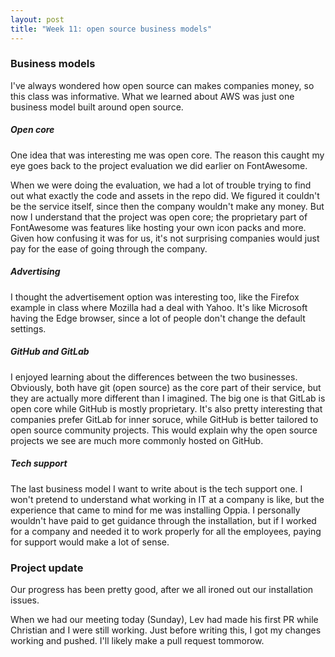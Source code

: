```yaml
---
layout: post
title: "Week 11: open source business models"
---
```


### Business models

I've always wondered how open source can makes companies money, so this class was informative. What we learned about AWS was just one business model built around open source.<!--more-->

##### Open core
One idea that was interesting me was open core. The reason this caught my eye goes back to the project evaluation we did earlier on FontAwesome.

When we were doing the evaluation, we had a lot of trouble trying to find out what exactly the code and assets in the repo did. We figured it couldn't be the service itself, since then the company wouldn't make any money. But now I understand that the project was open core; the proprietary part of FontAwesome was features like hosting your own icon packs and more. Given how confusing it was for us, it's not surprising companies would just pay for the ease of going through the company.

##### Advertising

I thought the advertisement option was interesting too, like the Firefox example in class where Mozilla had a deal with Yahoo. It's like Microsoft having the Edge browser, since a lot of people don't change the default settings.

##### GitHub and GitLab

I enjoyed learning about the differences between the two businesses. Obviously, both have git (open source) as the core part of their service, but they are actually more different than I imagined. The big one is that GitLab is open core while GitHub is mostly proprietary. It's also pretty interesting that companies prefer GitLab for inner soruce, while GitHub is better tailored to open source community projects. This would explain why the open source projects we see are much more commonly hosted on GitHub.

##### Tech support

The last business model I want to write about is the tech support one. I won't pretend to understand what working in IT at a company is like, but the experience that came to mind for me was installing Oppia. I personally wouldn't have paid to get guidance through the installation, but if I worked for a company and needed it to work properly for all the employees, paying for support would make a lot of sense.

### Project update

Our progress has been pretty good, after we all ironed out our installation issues.

When we had our meeting today (Sunday), Lev had made his first PR while Christian and I were still working. Just before writing this, I got my changes working and pushed. I'll likely make a pull request tommorow.
